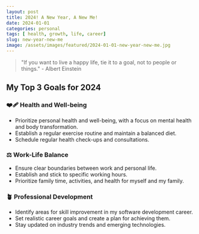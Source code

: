```yaml
---
layout: post
title: 2024! A New Year, A New Me!
date: 2024-01-01
categories: personal
tags: [ health, growth, life, career]
slug: new-year-new-me
image: /assets/images/featured/2024-01-01-new-year-new-me.jpg
---
```


> "If you want to live a happy life, tie it to a goal, not to people or things." - Albert Einstein

## My Top 3 Goals for 2024

### ❤️‍🩹 Health and Well-being

* Prioritize personal health and well-being, with a focus on mental health and body transformation.
* Establish a regular exercise routine and maintain a balanced diet.
* Schedule regular health check-ups and consultations.

### ⚖️ Work-Life Balance

* Ensure clear boundaries between work and personal life.
* Establish and stick to specific working hours.
* Prioritize family time, activities, and health for myself and my family.

### 🪴 Professional Development

* Identify areas for skill improvement in my software development career.
* Set realistic career goals and create a plan for achieving them.
* Stay updated on industry trends and emerging technologies.
